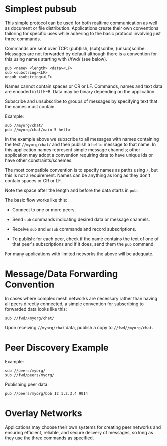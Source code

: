 # Simplest pubsub

This simple protocol can be used for both realtime communication as well
as document or file distribution.  Applications create their own 
conventions tailoring for specific uses while adhering to the basic 
protocol involving just three commands.

Commands are sent over TCP: (pub)lish, (sub)scribe, (unsub)scribe.
Messages are not forwarded by default although there is a convention for
this using names starting with //fwd/ (see below).

```
pub <name> <length> <data><LF>
sub <substring><LF>
unsub <substring><LF>
```

Names cannot contain spaces or CR or LF.  Commands, names and text 
data are encoded in UTF-8.  Data may be binary depending on the
application.

Subscribe and unsubscribe to groups of messages by specifying 
text that the names must contain.

Example:

```
sub //myorg/chat/
pub //myorg/chat/main 5 hello
```

In the example above we subscribe to all messages with names containing 
the text `//myorg/chat/` and then publish a `hello` message to that
name.  In this application names represent simple message channels; 
other application may adopt a convention requiring data to have unique
ids or have other constraints/schemes. 

The most compatible convention is to specify names as paths using
`/`, but this is not a requirement.  Names can be anything as long as they
don't contain spaces or CR or LF.

Note the space after the length and before the data starts in `pub`.

The basic flow works like this:

* Connect to one or more peers.

* Send `sub` commands indicating desired data or message channels.  

* Receive `sub` and `unsub` commands and record subscriptions.

* To publish: for each peer, check if the name contains the text of one 
  of that peer's subscriptions and if it does, send them the `pub`
  command.

For many applications with limited networks the above will be adequate.

# Message/Data Forwarding Convention

In cases where complex mesh networks are necessary rather than having 
all peers directly connected, a simple convention for subscribing to
forwarded data looks like this:

```
sub //fwd//myorg/chat/
```

Upon receiving `//myorg/chat` data, publish a copy to `//fwd//myorg/chat`. 

# Peer Discovery Example

Example:

```
sub //peers/myorg/
sub //fwd/peers/myorg/
```

Publishing peer data:

```
pub //peers/myorg/bob 12 1.2.3.4 9014
```

# Overlay Networks

Applications may choose their own systems for creating
peer networks and ensuring efficient, reliable, and secure delivery
of messages, so long as they use the three commands as specified.

